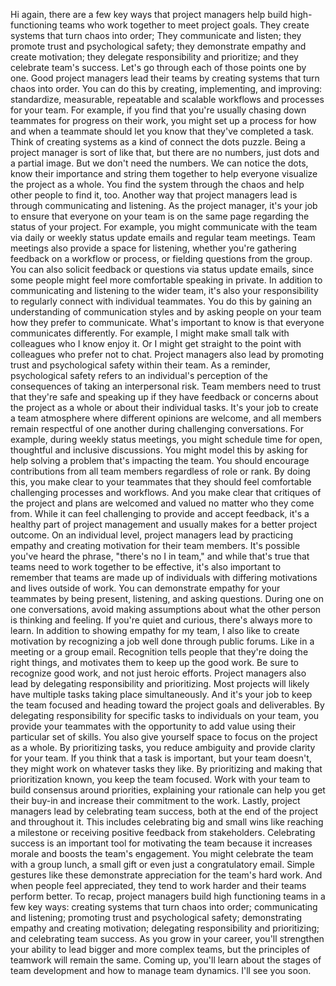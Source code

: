 Hi again, there are a few key ways that project managers help build high-
functioning teams who work together to meet project goals. They create systems
that turn chaos into order; They communicate and listen; they promote trust and
psychological safety; they demonstrate empathy and create motivation; they
delegate responsibility and prioritize; and they celebrate team's success. Let's
go through each of those points one by one. Good project managers lead their
teams by creating systems that turn chaos into order. You can do this by
creating, implementing, and improving: standardize, measurable, repeatable and
scalable workflows and processes for your team. For example, if you find that
you're usually chasing down teammates for progress on their work, you might set
up a process for how and when a teammate should let you know that they've
completed a task. Think of creating systems as a kind of connect the dots
puzzle. Being a project manager is sort of like that, but there are no numbers,
just dots and a partial image. But we don't need the numbers. We can notice the
dots, know their importance and string them together to help everyone visualize
the project as a whole. You find the system through the chaos and help other
people to find it, too. Another way that project managers lead is through
communicating and listening. As the project manager, it's your job to ensure
that everyone on your team is on the same page regarding the status of your
project. For example, you might communicate with the team via daily or weekly
status update emails and regular team meetings. Team meetings also provide a
space for listening, whether you're gathering feedback on a workflow or process,
or fielding questions from the group. You can also solicit feedback or questions
via status update emails, since some people might feel more comfortable speaking
in private. In addition to communicating and listening to the wider team, it's
also your responsibility to regularly connect with individual teammates. You do
this by gaining an understanding of communication styles and by asking people on
your team how they prefer to communicate. What's important to know is that
everyone communicates differently. For example, I might make small talk with
colleagues who I know enjoy it. Or I might get straight to the point with
colleagues who prefer not to chat. Project managers also lead by promoting trust
and psychological safety within their team. As a reminder, psychological safety
refers to an individual's perception of the consequences of taking an
interpersonal risk. Team members need to trust that they're safe and speaking up
if they have feedback or concerns about the project as a whole or about their
individual tasks. It's your job to create a team atmosphere where different
opinions are welcome, and all members remain respectful of one another during
challenging conversations. For example, during weekly status meetings, you might
schedule time for open, thoughtful and inclusive discussions. You might model
this by asking for help solving a problem that's impacting the team. You should
encourage contributions from all team members regardless of role or rank. By
doing this, you make clear to your teammates that they should feel comfortable
challenging processes and workflows. And you make clear that critiques of the
project and plans are welcomed and valued no matter who they come from. While it
can feel challenging to provide and accept feedback, it's a healthy part of
project management and usually makes for a better project outcome. On an
individual level, project managers lead by practicing empathy and creating
motivation for their team members. It's possible you've heard the phrase,
"there's no I in team," and while that's true that teams need to work together
to be effective, it's also important to remember that teams are made up of
individuals with differing motivations and lives outside of work. You can
demonstrate empathy for your teammates by being present, listening, and asking
questions. During one on one conversations, avoid making assumptions about what
the other person is thinking and feeling. If you're quiet and curious, there's
always more to learn. In addition to showing empathy for my team, I also like to
create motivation by recognizing a job well done through public forums. Like in
a meeting or a group email. Recognition tells people that they're doing the
right things, and motivates them to keep up the good work. Be sure to recognize
good work, and not just heroic efforts. Project managers also lead by delegating
responsibility and prioritizing. Most projects will likely have multiple tasks
taking place simultaneously. And it's your job to keep the team focused and
heading toward the project goals and deliverables. By delegating responsibility
for specific tasks to individuals on your team, you provide your teammates with
the opportunity to add value using their particular set of skills. You also give
yourself space to focus on the project as a whole. By prioritizing tasks, you
reduce ambiguity and provide clarity for your team. If you think that a task is
important, but your team doesn't, they might work on whatever tasks they like.
By prioritizing and making that prioritization known, you keep the team focused.
Work with your team to build consensus around priorities, explaining your
rationale can help you get their buy-in and increase their commitment to the
work. Lastly, project managers lead by celebrating team success, both at the end
of the project and throughout it. This includes celebrating big and small wins
like reaching a milestone or receiving positive feedback from stakeholders.
Celebrating success is an important tool for motivating the team because it
increases morale and boosts the team's engagement. You might celebrate the team
with a group lunch, a small gift or even just a congratulatory email. Simple
gestures like these demonstrate appreciation for the team's hard work. And when
people feel appreciated, they tend to work harder and their teams perform
better. To recap, project managers build high functioning teams in a few key
ways: creating systems that turn chaos into order; communicating and listening;
promoting trust and psychological safety; demonstrating empathy and creating
motivation; delegating responsibility and prioritizing; and celebrating team
success. As you grow in your career, you'll strengthen your ability to lead
bigger and more complex teams, but the principles of teamwork will remain the
same. Coming up, you'll learn about the stages of team development and how to
manage team dynamics. I'll see you soon.